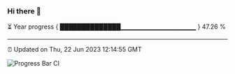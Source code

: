 ### Hi there 👋

⏳ Year progress { ██████████████▁▁▁▁▁▁▁▁▁▁▁▁▁▁▁▁ } 47.26 %

---

⏰ Updated on Thu, 22 Jun 2023 12:14:55 GMT

![Progress Bar CI](https://github.com/Shyam-Makwana/GitHub-Actions-Demo/workflows/Progress%20Bar%20CI/badge.svg)
